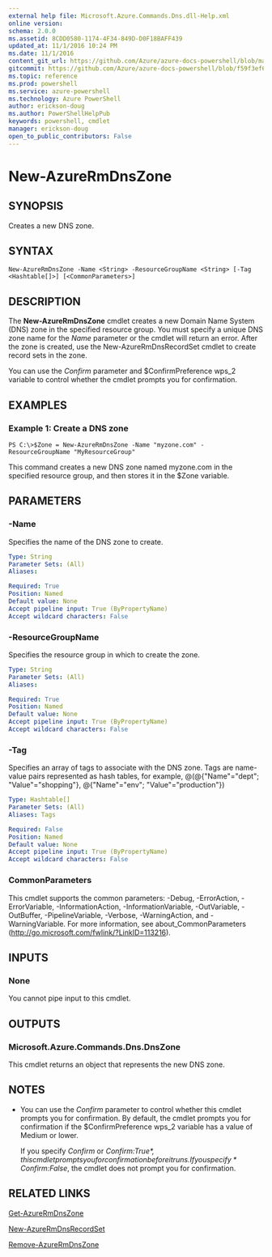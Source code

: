 ```yaml
---
external help file: Microsoft.Azure.Commands.Dns.dll-Help.xml
online version: 
schema: 2.0.0
ms.assetid: 8CDD0580-1174-4F34-849D-D0F18BAFF439
updated_at: 11/1/2016 10:24 PM
ms.date: 11/1/2016
content_git_url: https://github.com/Azure/azure-docs-powershell/blob/master/azureps-cmdlets-docs/ResourceManager/AzureRM.DNS/v1.0.12/New-AzureRmDnsZone.md
gitcommit: https://github.com/Azure/azure-docs-powershell/blob/f59f3ef60bc592383812213e69fd77ba950759ed/azureps-cmdlets-docs/ResourceManager/AzureRM.DNS/v1.0.12/New-AzureRmDnsZone.md
ms.topic: reference
ms.prod: powershell
ms.service: azure-powershell
ms.technology: Azure PowerShell
author: erickson-doug
ms.author: PowerShellHelpPub
keywords: powershell, cmdlet
manager: erickson-doug
open_to_public_contributors: False
---
```


# New-AzureRmDnsZone

## SYNOPSIS
Creates a new DNS zone.

## SYNTAX

```
New-AzureRmDnsZone -Name <String> -ResourceGroupName <String> [-Tag <Hashtable[]>] [<CommonParameters>]
```

## DESCRIPTION
The **New-AzureRmDnsZone** cmdlet creates a new Domain Name System (DNS) zone in the specified resource group.
You must specify a unique DNS zone name for the *Name* parameter or the cmdlet will return an error.
After the zone is created, use the New-AzureRmDnsRecordSet cmdlet to create record sets in the zone.

You can use the *Confirm* parameter and $ConfirmPreference wps_2 variable to control whether the cmdlet prompts you for confirmation.

## EXAMPLES

### Example 1: Create a DNS zone
```
PS C:\>$Zone = New-AzureRmDnsZone -Name "myzone.com" -ResourceGroupName "MyResourceGroup"
```

This command creates a new DNS zone named myzone.com in the specified resource group, and then stores it in the $Zone variable.

## PARAMETERS

### -Name
Specifies the name of the DNS zone to create.

```yaml
Type: String
Parameter Sets: (All)
Aliases: 

Required: True
Position: Named
Default value: None
Accept pipeline input: True (ByPropertyName)
Accept wildcard characters: False
```

### -ResourceGroupName
Specifies the resource group in which to create the zone.

```yaml
Type: String
Parameter Sets: (All)
Aliases: 

Required: True
Position: Named
Default value: None
Accept pipeline input: True (ByPropertyName)
Accept wildcard characters: False
```

### -Tag
Specifies an array of tags to associate with the DNS zone.
Tags are name-value pairs represented as hash tables, for example, @(@{"Name"="dept"; "Value"="shopping"}, @{"Name"="env"; "Value"="production"})

```yaml
Type: Hashtable[]
Parameter Sets: (All)
Aliases: Tags

Required: False
Position: Named
Default value: None
Accept pipeline input: True (ByPropertyName)
Accept wildcard characters: False
```

### CommonParameters
This cmdlet supports the common parameters: -Debug, -ErrorAction, -ErrorVariable, -InformationAction, -InformationVariable, -OutVariable, -OutBuffer, -PipelineVariable, -Verbose, -WarningAction, and -WarningVariable. For more information, see about_CommonParameters (http://go.microsoft.com/fwlink/?LinkID=113216).

## INPUTS

### None
You cannot pipe input to this cmdlet.

## OUTPUTS

### Microsoft.Azure.Commands.Dns.DnsZone
This cmdlet returns an object that represents the new DNS zone.

## NOTES
* You can use the *Confirm* parameter to control whether this cmdlet prompts you for confirmation. By default, the cmdlet prompts you for confirmation if the $ConfirmPreference wps_2 variable has a value of Medium or lower.

  If you specify *Confirm* or *Confirm:$True*, this cmdlet prompts you for confirmation before it runs.
If you specify *Confirm:$False*, the cmdlet does not prompt you for confirmation.

## RELATED LINKS

[Get-AzureRmDnsZone](xref:ResourceManager/AzureRM.DNS/v1.0.12/Get-AzureRmDnsZone.md)

[New-AzureRmDnsRecordSet](xref:ResourceManager/AzureRM.DNS/v1.0.12/New-AzureRmDnsRecordSet.md)

[Remove-AzureRmDnsZone](xref:ResourceManager/AzureRM.DNS/v1.0.12/Remove-AzureRmDnsZone.md)


